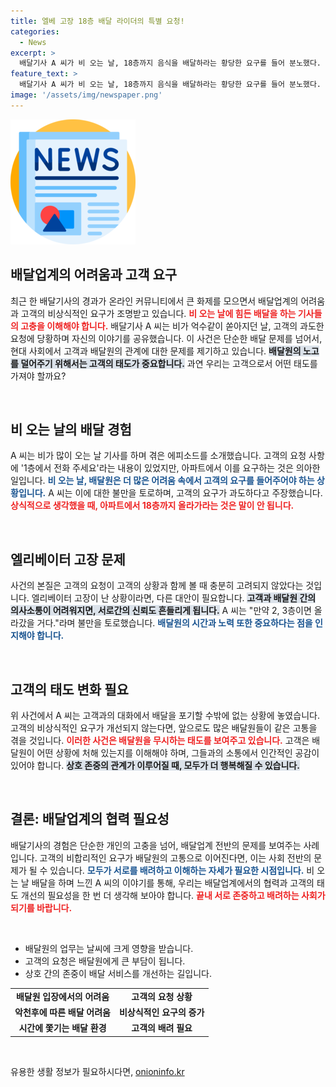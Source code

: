 ```yaml
---
title: 엘베 고장 18층 배달 라이더의 특별 요청!
categories:
  - News
excerpt: >
  배달기사 A 씨가 비 오는 날, 18층까지 음식을 배달하라는 황당한 요구를 들어 분노했다. 고객 요청이 엘리베이터 고장으로 1층에서 전화하게 만들자, A 씨는 결국 배달을 거부하고 상황을 정리했다. 클릭해 자세한 사연을 확인해보세요!
feature_text: >
  배달기사 A 씨가 비 오는 날, 18층까지 음식을 배달하라는 황당한 요구를 들어 분노했다. 고객 요청이 엘리베이터 고장으로 1층에서 전화하게 만들자, A 씨는 결국 배달을 거부하고 상황을 정리했다. 클릭해 자세한 사연을 확인해보세요!
image: '/assets/img/newspaper.png'
---
```


<p><img src="/assets/img/newspaper.png" alt="kimp 속보" /></p>

<h2 data-ke-size="size26">배달업계의 어려움과 고객 요구</h2>

<p data-ke-size="size16">최근 한 배달기사의 경과가 온라인 커뮤니티에서 큰 화제를 모으면서 배달업계의 어려움과 고객의 비상식적인 요구가 조명받고 있습니다. <b><span style="color: #ee2323;">비 오는 날에 힘든 배달을 하는 기사들의 고충을 이해해야 합니다.</span></b> 배달기사 A 씨는 비가 억수같이 쏟아지던 날, 고객의 과도한 요청에 당황하며 자신의 이야기를 공유했습니다. 이 사건은 단순한 배달 문제를 넘어서, 현대 사회에서 고객과 배달원의 관계에 대한 문제를 제기하고 있습니다. <b><span style="background-color: #21538527;">배달원의 노고를 덜어주기 위해서는 고객의 태도가 중요합니다.</span></b> 과연 우리는 고객으로서 어떤 태도를 가져야 할까요?</p>

<p data-ke-size="size16">&nbsp;</p>

<h2 data-ke-size="size26">비 오는 날의 배달 경험</h2>

<p data-ke-size="size16">A 씨는 비가 많이 오는 날 기사를 하며 겪은 에피소드를 소개했습니다. 고객의 요청 사항에 '1층에서 전화 주세요'라는 내용이 있었지만, 아파트에서 이를 요구하는 것은 의아한 일입니다. <b><span style="color: #1a5490;">비 오는 날, 배달원은 더 많은 어려움 속에서 고객의 요구를 들어주어야 하는 상황입니다.</span></b> A 씨는 이에 대한 불만을 토로하며, 고객의 요구가 과도하다고 주장했습니다. <b><span style="color: #ee2323;">상식적으로 생각했을 때, 아파트에서 18층까지 올라가라는 것은 말이 안 됩니다.</span></b></p>

<p data-ke-size="size16">&nbsp;</p>

<h2 data-ke-size="size26">엘리베이터 고장 문제</h2>

<p data-ke-size="size16">사건의 본질은 고객의 요청이 고객의 상황과 함께 볼 때 충분히 고려되지 않았다는 것입니다. 엘리베이터 고장이 난 상황이라면, 다른 대안이 필요합니다. <b><span style="background-color: #21538527;">고객과 배달원 간의 의사소통이 어려워지면, 서로간의 신뢰도 흔들리게 됩니다.</span></b> A 씨는 "만약 2, 3층이면 올라갔을 거다."라며 불만을 토로했습니다. <b><span style="color: #1a5490;">배달원의 시간과 노력 또한 중요하다는 점을 인지해야 합니다.</span></b></p>

<p data-ke-size="size16">&nbsp;</p>

<h2 data-ke-size="size26">고객의 태도 변화 필요</h2>

<p data-ke-size="size16">위 사건에서 A 씨는 고객과의 대화에서 배달을 포기할 수밖에 없는 상황에 놓였습니다. 고객의 비상식적인 요구가 개선되지 않는다면, 앞으로도 많은 배달원들이 같은 고통을 겪을 것입니다. <b><span style="color: #ee2323;">이러한 사건은 배달원을 무시하는 태도를 보여주고 있습니다.</span></b> 고객은 배달원이 어떤 상황에 처해 있는지를 이해해야 하며, 그들과의 소통에서 인간적인 공감이 있어야 합니다. <b><span style="background-color: #21538527;">상호 존중의 관계가 이루어질 때, 모두가 더 행복해질 수 있습니다.</span></b></p>

<p data-ke-size="size16">&nbsp;</p>

<h2 data-ke-size="size26">결론: 배달업계의 협력 필요성</h2>

<p data-ke-size="size16">배달기사의 경험은 단순한 개인의 고충을 넘어, 배달업계 전반의 문제를 보여주는 사례입니다. 고객의 비합리적인 요구가 배달원의 고통으로 이어진다면, 이는 사회 전반의 문제가 될 수 있습니다. <b><span style="color: #1a5490;">모두가 서로를 배려하고 이해하는 자세가 필요한 시점입니다.</span></b> 비 오는 날 배달을 하며 느낀 A 씨의 이야기를 통해, 우리는 배달업계에서의 협력과 고객의 태도 개선의 필요성을 한 번 더 생각해 보아야 합니다. <b><span style="color: #ee2323;">끝내 서로 존중하고 배려하는 사회가 되기를 바랍니다.</span></b></p>

<p data-ke-size="size16">&nbsp;</p>

<ul>
    <li>배달원의 업무는 날씨에 크게 영향을 받습니다.</li>
    <li>고객의 요청은 배달원에게 큰 부담이 됩니다.</li>
    <li>상호 간의 존중이 배달 서비스를 개선하는 길입니다.</li>
</ul>

<table style="width: 100%;">
    <tr>
        <td style="text-align: center; height: 17px;"><b>배달원 입장에서의 어려움</b></td>
        <td style="text-align: center; height: 17px;"><b>고객의 요청 상황</b></td>
    </tr>
    <tr>
        <td style="text-align: center; height: 17px;"><b>악천후에 따른 배달 어려움</b></td>
        <td style="text-align: center; height: 17px;"><b>비상식적인 요구의 증가</b></td>
    </tr>
    <tr>
        <td style="text-align: center; height: 17px;"><b>시간에 쫓기는 배달 환경</b></td>
        <td style="text-align: center; height: 17px;"><b>고객의 배려 필요</b></td>
    </tr>
</table>

<p data-ke-size="size16">&nbsp;</p>
유용한 생활 정보가 필요하시다면, <a href="https://onioninfo.kr" rel="dofollow">onioninfo.kr</a>


